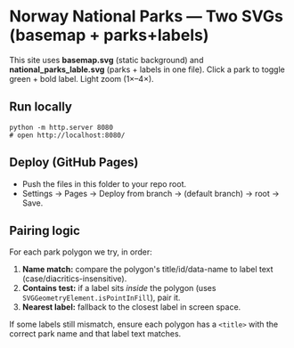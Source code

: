 # Norway National Parks — Two SVGs (basemap + parks+labels)

This site uses **basemap.svg** (static background) and **national_parks_lable.svg** (parks + labels in one file).
Click a park to toggle green + bold label. Light zoom (1×–4×).

## Run locally
```
python -m http.server 8080
# open http://localhost:8080/
```

## Deploy (GitHub Pages)
- Push the files in this folder to your repo root.
- Settings → Pages → Deploy from branch → (default branch) → root → Save.

## Pairing logic
For each park polygon we try, in order:
1) **Name match:** compare the polygon's title/id/data-name to label text (case/diacritics-insensitive).
2) **Contains test:** if a label sits *inside* the polygon (uses `SVGGeometryElement.isPointInFill`), pair it.
3) **Nearest label:** fallback to the closest label in screen space.

If some labels still mismatch, ensure each polygon has a `<title>` with the correct park name and that label text matches.
